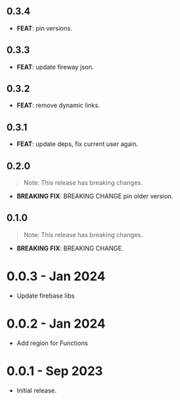 ## 0.3.4

 - **FEAT**: pin versions.

## 0.3.3

 - **FEAT**: update fireway json.

## 0.3.2

 - **FEAT**: remove dynamic links.

## 0.3.1

 - **FEAT**: update deps, fix current user again.

## 0.2.0

> Note: This release has breaking changes.

 - **BREAKING** **FIX**: BREAKING CHANGE pin older version.

## 0.1.0

> Note: This release has breaking changes.

 - **BREAKING** **FIX**: BREAKING CHANGE.

# 0.0.3 - Jan 2024

- Update firebase libs

# 0.0.2 - Jan 2024

- Add region for Functions

# 0.0.1 - Sep 2023

- Initial release.
